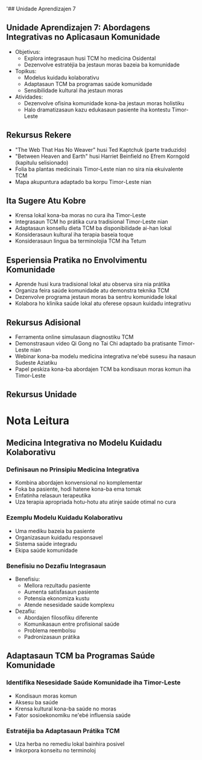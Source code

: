 '## Unidade Aprendizajen 7

## Unidade Aprendizajen 7: Abordagens Integrativas no Aplicasaun Komunidade
- Objetivus:
  * Explora integrasaun husi TCM ho medicina Osidental
  * Dezenvolve estratéjia ba jestaun moras bazeia ba komunidade
- Topikus:
  * Modelus kuidadu kolaborativu
  * Adaptasaun TCM ba programas saúde komunidade
  * Sensibilidade kultural iha jestaun moras
- Atividades:
  * Dezenvolve ofisina komunidade kona-ba jestaun moras holistiku
  * Halo dramatizasaun kazu edukasaun pasiente iha kontestu Timor-Leste

## Rekursus Rekere
- "The Web That Has No Weaver" husi Ted Kaptchuk (parte traduzido)
- "Between Heaven and Earth" husi Harriet Beinfield no Efrem Korngold (kapitulu selisionado)
- Folia ba plantas medicinais Timor-Leste nian no sira nia ekuivalente TCM
- Mapa akupuntura adaptado ba korpu Timor-Leste nian

## Ita Sugere Atu Kobre
- Krensa lokal kona-ba moras no cura iha Timor-Leste
- Integrasaun TCM ho prátika cura tradisional Timor-Leste nian
- Adaptasaun konsellu dieta TCM ba disponibilidade ai-han lokal
- Konsiderasaun kultural iha terapia baseia toque
- Konsiderasaun lingua ba terminolojia TCM iha Tetum

## Esperiensia Pratika no Envolvimentu Komunidade
- Aprende husi kura tradisional lokal atu observa sira nia prátika
- Organiza feira saúde komunidade atu demonstra teknika TCM
- Dezenvolve programa jestaun moras ba sentru komunidade lokal
- Kolabora ho klinika saúde lokal atu oferese opsaun kuidadu integrativu

## Rekursus Adisional
- Ferramenta online simulasaun diagnostiku TCM
- Demonstrasaun video Qi Gong no Tai Chi adaptado ba pratisante Timor-Leste nian
- Webinar kona-ba modelu medicina integrativa ne'ebé susesu iha nasaun Sudeste Aziatiku
- Papel peskiza kona-ba abordajen TCM ba kondisaun moras komun iha Timor-Leste

## Rekursus Unidade

# Nota Leitura

## Medicina Integrativa no Modelu Kuidadu Kolaborativu

### Definisaun no Prinsipiu Medicina Integrativa
- Kombina abordajen konvensional no komplementar
- Foka ba pasiente, hodi hatene kona-ba ema tomak
- Enfatinha relasaun terapeutika
- Uza terapia apropriada hotu-hotu atu atinje saúde otimal no cura

### Ezemplu Modelu Kuidadu Kolaborativu
- Uma mediku bazeia ba pasiente
- Organizasaun kuidadu responsavel
- Sistema saúde integradu
- Ekipa saúde komunidade

### Benefisiu no Dezafiu Integrasaun
- Benefisiu:
  - Mellora rezultadu pasiente
  - Aumenta satisfasaun pasiente
  - Potensia ekonomiza kustu
  - Atende nesesidade saúde komplexu
- Dezafiu:
  - Abordajen filosofiku diferente
  - Komunikasaun entre profisional saúde
  - Problema reembolsu
  - Padronizasaun prátika

## Adaptasaun TCM ba Programas Saúde Komunidade

### Identifika Nesesidade Saúde Komunidade iha Timor-Leste
- Kondisaun moras komun
- Aksesu ba saúde
- Krensa kultural kona-ba saúde no moras
- Fator sosioekonomiku ne'ebé influensia saúde

### Estratéjia ba Adaptasaun Prátika TCM
- Uza herba no remediu lokal bainhira posivel
- Inkorpora konseitu no terminoloj